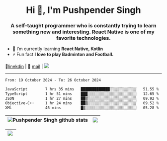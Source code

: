 <h1 align="center">Hi 👋, I'm Pushpender Singh</h1>
<h3 align="center">A self-taught programmer who is constantly trying to learn something new and interesting. React Native is one of my favorite technologies.</h3>

- 🌱 I’m currently learning **React Native, Kotlin**
- ⚡ Fun fact **I love to play Badminton and Football.**

👔[linekdin](https://www.linkedin.com/in/pushpender-singh-240061202/) | 📧 [mail](mailto:pushpendersingh694@gmail.com) | 
<a href="https://github.com/pushpender-singh-ap/pushpender-singh-ap">
    <img src="https://komarev.com/ghpvc/?username=pushpender-singh-ap&style=for-the-badge">
</a>


---

<!--START_SECTION:waka-->

```txt
From: 19 October 2024 - To: 26 October 2024

JavaScript        7 hrs 35 mins   █████████████░░░░░░░░░░░░   51.55 %
TypeScript        1 hr 51 mins    ███░░░░░░░░░░░░░░░░░░░░░░   12.65 %
JSON              1 hr 27 mins    ██▒░░░░░░░░░░░░░░░░░░░░░░   09.92 %
Objective-C++     1 hr 24 mins    ██▒░░░░░░░░░░░░░░░░░░░░░░   09.52 %
XML               46 mins         █▒░░░░░░░░░░░░░░░░░░░░░░░   05.28 %
```

<!--END_SECTION:waka-->


| <a><img align="center" src="https://github-readme-stats-iota-ecru-15.vercel.app/api?username=pushpender-singh-ap&show_icons=true&include_all_commits=true&theme=buefy&hide_border=true" alt="Pushpender Singh github stats" /></a> | <a><img align="center" src="https://github-readme-stats-iota-ecru-15.vercel.app/api/top-langs/?username=pushpender-singh-ap&layout=compact&theme=buefy&hide_border=true" /></a> |
| ------------- | ------------- |

| <a> <img align="left" src="https://github-readme-streak-stats.herokuapp.com/?user=pushpender-singh-ap" /></br> </a> |
| ------------- |
